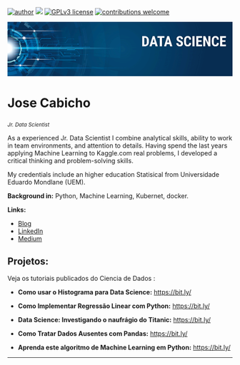 [![author](https://img.shields.io/badge/author-JoséCabicho-red.svg)](https://www.linkedin.com/in/cab-k8s-044186233/) [![](https://img.shields.io/badge/python-3.7+-blue.svg)](https://www.python.org/downloads/release/python-365/) [![GPLv3 license](https://img.shields.io/badge/License-GPLv3-blue.svg)](http://perso.crans.org/besson/LICENSE.html) [![contributions welcome](https://img.shields.io/badge/contributions-welcome-brightgreen.svg?style=flat)](https://github.com/cabicho/data_science/)

<p align="center">
  <img src="banner.png" >
</p>

# Jose Cabicho
<sub>*Jr. Data Scientist* </sub>

As a experienced Jr. Data Scientist I combine analytical skills, ability to work in team environments, and attention to details. Having spend the last years applying Machine Learning to Kaggle.com real problems, I developed a critical thinking and problem-solving skills.

My credentials include an higher education Statisical from Universidade Eduardo Mondlane (UEM).

**Background in:** Python, Machine Learning, Kubernet, docker.

**Links:**
* [Blog](http://cienciadedados.co.mz)
* [LinkedIn](https://www.linkedin.com/in/cab-k8s-044186233/)
* [Medium](https://www.medium.com)


## Projetos:
Veja os tutoriais publicados do Ciencia de Dados :

* **Como usar o Histograma para Data Science:** https://bit.ly/
* **Como Implementar Regressão Linear com Python:** https://bit.ly/

* **Data Science: Investigando o naufrágio do Titanic:** https://bit.ly/
* **Como Tratar Dados Ausentes com Pandas:** https://bit.ly/
* **Aprenda este algoritmo de Machine Learning em Python:** https://bit.ly/


---




